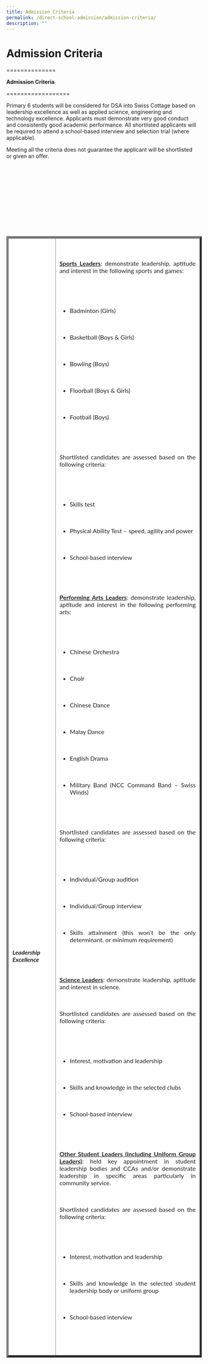 ```yaml
---
title: Admission Criteria
permalink: /direct-school-admission/admission-criteria/
description: ""
---
```

# Admission Criteria

==============




**Admission Criteria**

\==================

Primary 6 students will be considered for DSA into Swiss Cottage based on leadership excellence as well as applied science, engineering and technology excellence. Applicants must demonstrate very good conduct and consistently good academic performance. All shortlisted applicants will be required to attend a school-based interview and selection trial (where applicable).

Meeting all the criteria does not guarantee the applicant will be shortlisted or given an offer.



&nbsp; 

&nbsp;&nbsp;&nbsp; 

&nbsp;&nbsp;&nbsp;&nbsp;&nbsp; 

&nbsp;&nbsp;&nbsp;&nbsp;&nbsp; 

&nbsp;&nbsp;&nbsp; 

&nbsp; <table border="5" style="box-sizing: inherit; border-collapse: collapse; border-spacing: 0px; max-width: 100%; color: rgb(34, 34, 34); font-family: Lato, sans-serif; font-size: 16px; font-style: normal; font-variant-ligatures: normal; font-variant-caps: normal; font-weight: 400; letter-spacing: normal; orphans: 2; text-align: start; text-transform: none; white-space: normal; widows: 2; word-spacing: 0px; -webkit-text-stroke-width: 0px; text-decoration-thickness: initial; text-decoration-style: initial; text-decoration-color: initial; width: 867.998px;"><tbody style="box-sizing: inherit;"><tr style="box-sizing: inherit; background: rgb(255, 255, 255);"><td style="box-sizing: inherit; padding: 5px 10px; width: 151.768px;">

&nbsp;&nbsp;&nbsp;&nbsp;&nbsp;&nbsp;&nbsp; <br>

&nbsp;&nbsp;&nbsp;&nbsp;&nbsp;&nbsp;&nbsp; <br>

&nbsp;&nbsp;&nbsp;&nbsp;&nbsp;&nbsp;&nbsp; <br>

&nbsp;&nbsp;&nbsp;&nbsp;&nbsp;&nbsp;&nbsp; <br>

&nbsp;&nbsp;&nbsp;&nbsp;&nbsp;&nbsp;&nbsp; <br>

&nbsp;&nbsp;&nbsp;&nbsp;&nbsp;&nbsp;&nbsp; <br>

&nbsp;&nbsp;&nbsp;&nbsp;&nbsp;&nbsp;&nbsp; <br>

&nbsp;&nbsp;&nbsp;&nbsp;&nbsp;&nbsp;&nbsp; <br>

&nbsp;&nbsp;&nbsp;&nbsp;&nbsp;&nbsp;&nbsp; <br>

&nbsp;&nbsp;&nbsp;&nbsp;&nbsp;&nbsp;&nbsp; <br>

&nbsp;&nbsp;&nbsp;&nbsp;&nbsp;&nbsp;&nbsp; <br>

&nbsp;&nbsp;&nbsp;&nbsp;&nbsp;&nbsp;&nbsp; <br>

&nbsp;&nbsp;&nbsp;&nbsp;&nbsp;&nbsp;&nbsp; <br>

&nbsp;&nbsp;&nbsp;&nbsp;&nbsp;&nbsp;&nbsp; <br>

&nbsp;&nbsp;&nbsp;&nbsp;&nbsp;&nbsp;&nbsp; <br>

&nbsp;&nbsp;&nbsp;&nbsp;&nbsp;&nbsp;&nbsp; <br>

&nbsp;&nbsp;&nbsp;&nbsp;&nbsp;&nbsp;&nbsp; <br>

&nbsp;&nbsp;&nbsp;&nbsp;&nbsp;&nbsp;&nbsp; <br>

&nbsp;&nbsp;&nbsp;&nbsp;&nbsp;&nbsp;&nbsp; <br>

&nbsp;&nbsp;&nbsp;&nbsp;&nbsp;&nbsp;&nbsp; <br>

&nbsp;&nbsp;&nbsp;&nbsp;&nbsp;&nbsp;&nbsp; <br>

&nbsp;&nbsp;&nbsp;&nbsp;&nbsp;&nbsp;&nbsp; <br>

&nbsp;&nbsp;&nbsp;&nbsp;&nbsp;&nbsp;&nbsp; <br>

&nbsp;&nbsp;&nbsp;&nbsp;&nbsp;&nbsp;&nbsp; <br>

&nbsp;&nbsp;&nbsp;&nbsp;&nbsp;&nbsp;&nbsp; <h5>Leadership Excellence</h5>

&nbsp;&nbsp;&nbsp;&nbsp;&nbsp; </td><td style="box-sizing: inherit; padding: 5px 10px; width: 711.23px;">

&nbsp;&nbsp;&nbsp;&nbsp;&nbsp;&nbsp;&nbsp; <p style="box-sizing: inherit; font-size: 1em; text-align: justify;"><span style="box-sizing: inherit; text-decoration: underline;"><strong style="box-sizing: inherit; font-weight: bold;">Sports Leaders</strong></span>: demonstrate leadership, aptitude and interest in the following sports and games:</p>

&nbsp;&nbsp;&nbsp;&nbsp;&nbsp;&nbsp;&nbsp; <ul style="box-sizing: inherit; text-align: justify;">

&nbsp;&nbsp;&nbsp;&nbsp;&nbsp;&nbsp;&nbsp;&nbsp; &nbsp;<li style="box-sizing: inherit;">Badminton (Girls)</li>

&nbsp;&nbsp;&nbsp;&nbsp;&nbsp;&nbsp;&nbsp;&nbsp;&nbsp; <li style="box-sizing: inherit;">Basketball (Boys &amp; Girls)</li>

&nbsp;&nbsp;&nbsp;&nbsp;&nbsp;&nbsp;&nbsp;&nbsp;&nbsp; <li style="box-sizing: inherit;">Bowling (Boys)</li>

&nbsp;&nbsp;&nbsp;&nbsp;&nbsp;&nbsp;&nbsp;&nbsp;&nbsp; <li style="box-sizing: inherit;">Floorball (Boys &amp; Girls)</li>

&nbsp;&nbsp;&nbsp;&nbsp;&nbsp;&nbsp;&nbsp;&nbsp;&nbsp; <li style="box-sizing: inherit;">Football (Boys)</li>

&nbsp;&nbsp;&nbsp;&nbsp;&nbsp;&nbsp;&nbsp; </ul>

&nbsp;&nbsp;&nbsp;&nbsp;&nbsp;&nbsp;&nbsp; <p style="box-sizing: inherit; font-size: 1em; text-align: justify;">Shortlisted candidates are assessed based on the following criteria:</p>

&nbsp;&nbsp;&nbsp;&nbsp;&nbsp;&nbsp;&nbsp; <ul style="box-sizing: inherit; text-align: justify;">

&nbsp;&nbsp;&nbsp;&nbsp;&nbsp;&nbsp;&nbsp;&nbsp;&nbsp; <li style="box-sizing: inherit;">Skills test</li>

&nbsp;&nbsp;&nbsp;&nbsp;&nbsp;&nbsp;&nbsp;&nbsp;&nbsp; <li style="box-sizing: inherit;">Physical Ability Test – speed, agility and power</li>

&nbsp;&nbsp;&nbsp;&nbsp;&nbsp;&nbsp;&nbsp;&nbsp;&nbsp; <li style="box-sizing: inherit;">School-based interview</li>

&nbsp;&nbsp;&nbsp;&nbsp;&nbsp;&nbsp;&nbsp; </ul>

&nbsp;&nbsp;&nbsp;&nbsp;&nbsp;&nbsp;&nbsp; <p style="box-sizing: inherit; font-size: 1em; text-align: justify;"><span style="box-sizing: inherit; text-decoration: underline;"><strong style="box-sizing: inherit; font-weight: bold;">Performing Arts Leaders</strong></span>: demonstrate leadership, aptitude and interest in the following performing arts:</p>

&nbsp;&nbsp;&nbsp;&nbsp;&nbsp;&nbsp;&nbsp; <ul style="box-sizing: inherit; text-align: justify;">

&nbsp;&nbsp;&nbsp;&nbsp;&nbsp;&nbsp;&nbsp;&nbsp;&nbsp; <li style="box-sizing: inherit;">Chinese Orchestra</li>

&nbsp;&nbsp;&nbsp;&nbsp;&nbsp;&nbsp;&nbsp;&nbsp;&nbsp; <li style="box-sizing: inherit;">Choir</li>

&nbsp;&nbsp;&nbsp;&nbsp;&nbsp;&nbsp;&nbsp;&nbsp;&nbsp; <li style="box-sizing: inherit;">Chinese Dance</li>

&nbsp;&nbsp;&nbsp;&nbsp;&nbsp;&nbsp;&nbsp;&nbsp;&nbsp; <li style="box-sizing: inherit;">Malay Dance</li>

&nbsp;&nbsp;&nbsp;&nbsp;&nbsp;&nbsp;&nbsp;&nbsp;&nbsp; <li style="box-sizing: inherit;">English Drama</li>

&nbsp;&nbsp;&nbsp;&nbsp;&nbsp;&nbsp;&nbsp;&nbsp;&nbsp; <li style="box-sizing: inherit;">Military Band (NCC Command Band – Swiss Winds)</li>

&nbsp;&nbsp;&nbsp;&nbsp;&nbsp;&nbsp;&nbsp; </ul>

&nbsp;&nbsp;&nbsp;&nbsp;&nbsp;&nbsp;&nbsp; <p style="box-sizing: inherit; font-size: 1em; text-align: justify;">Shortlisted candidates are assessed based on the following criteria:</p>

&nbsp;&nbsp;&nbsp;&nbsp;&nbsp;&nbsp;&nbsp; <ul style="box-sizing: inherit; text-align: justify;">

&nbsp;&nbsp;&nbsp;&nbsp;&nbsp;&nbsp;&nbsp;&nbsp;&nbsp; <li style="box-sizing: inherit;">Individual/Group audition</li>

&nbsp;&nbsp;&nbsp;&nbsp;&nbsp;&nbsp;&nbsp;&nbsp;&nbsp; <li style="box-sizing: inherit;">Individual/Group interview</li>

&nbsp;&nbsp;&nbsp;&nbsp;&nbsp;&nbsp;&nbsp;&nbsp;&nbsp; <li style="box-sizing: inherit;">Skills attainment (this won’t be the only determinant, or minimum requirement)</li>

&nbsp;&nbsp;&nbsp;&nbsp;&nbsp;&nbsp;&nbsp; </ul>

&nbsp;&nbsp;&nbsp;&nbsp;&nbsp;&nbsp;&nbsp; <p style="box-sizing: inherit; font-size: 1em; text-align: justify;"><span style="box-sizing: inherit; text-decoration: underline;"><strong style="box-sizing: inherit; font-weight: bold;">Science Leaders</strong></span>: demonstrate leadership, aptitude and interest in science.</p>

&nbsp;&nbsp;&nbsp;&nbsp;&nbsp;&nbsp;&nbsp; <p style="box-sizing: inherit; font-size: 1em; text-align: justify;">Shortlisted candidates are assessed based on the following criteria:</p>

&nbsp;&nbsp;&nbsp;&nbsp;&nbsp;&nbsp;&nbsp; <ul style="box-sizing: inherit; text-align: justify;">

&nbsp;&nbsp;&nbsp;&nbsp;&nbsp;&nbsp;&nbsp;&nbsp;&nbsp; <li style="box-sizing: inherit;">Interest, motivation and leadership</li>

&nbsp;&nbsp;&nbsp;&nbsp;&nbsp;&nbsp;&nbsp;&nbsp;&nbsp; <li style="box-sizing: inherit;">Skills and knowledge in the selected clubs</li>

&nbsp;&nbsp;&nbsp;&nbsp;&nbsp;&nbsp;&nbsp;&nbsp;&nbsp; <li style="box-sizing: inherit;">School-based interview</li>

&nbsp;&nbsp;&nbsp;&nbsp;&nbsp;&nbsp;&nbsp; </ul>

&nbsp;&nbsp;&nbsp;&nbsp;&nbsp;&nbsp;&nbsp; <p style="box-sizing: inherit; font-size: 1em; text-align: justify;"><span style="box-sizing: inherit; text-decoration: underline;"><strong style="box-sizing: inherit; font-weight: bold;">Other Student Leaders (including Uniform Group Leaders)</strong></span>: held key appointment in student leadership bodies and CCAs and/or demonstrate leadership in specific areas particularly in community service.</p>

&nbsp;&nbsp;&nbsp;&nbsp;&nbsp;&nbsp;&nbsp; <p style="box-sizing: inherit; font-size: 1em; text-align: justify;">Shortlisted candidates are assessed based on the following criteria:</p>

&nbsp;&nbsp;&nbsp;&nbsp;&nbsp;&nbsp;&nbsp; <ul style="box-sizing: inherit;">

&nbsp;&nbsp; &nbsp;&nbsp;&nbsp;&nbsp;&nbsp;&nbsp;&nbsp;<li style="box-sizing: inherit; text-align: justify;">Interest, motivation and leadership</li>

&nbsp;&nbsp;&nbsp;&nbsp;&nbsp;&nbsp;&nbsp;&nbsp;&nbsp; <li style="box-sizing: inherit; text-align: justify;">Skills and knowledge in the selected student leadership body or uniform group</li>

&nbsp;&nbsp;&nbsp;&nbsp;&nbsp;&nbsp; &nbsp;&nbsp;&nbsp;<li style="box-sizing: inherit; text-align: justify;">School-based interview</li>

&nbsp;&nbsp;&nbsp;&nbsp;&nbsp;&nbsp;&nbsp; </ul>

&nbsp;&nbsp;&nbsp;&nbsp;&nbsp; </td></tr></tbody>

</table>